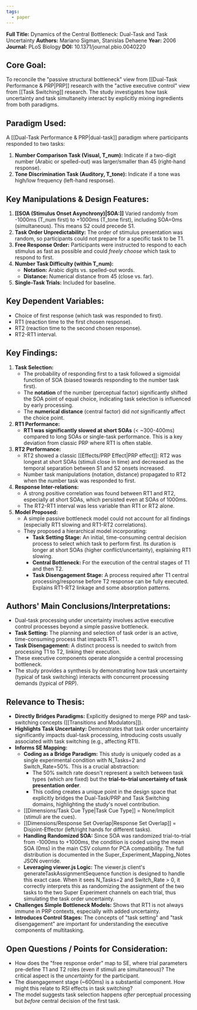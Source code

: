```yaml
---
tags:
  - paper
---
```

**Full Title:** Dynamics of the Central Bottleneck: Dual-Task and Task Uncertainty
**Authors:** Mariano Sigman, Stanislas Dehaene
**Year:** 2006
**Journal:** PLoS Biology
**DOI:** 10.1371/journal.pbio.0040220

## Core Goal:
To reconcile the "passive structural bottleneck" view from [[Dual-Task Performance & PRP|PRP]] research with the "active executive control" view from [[Task Switching]] research. The study investigates how task uncertainty and task simultaneity interact by explicitly mixing ingredients from both paradigms.

## Paradigm Used:
A [[Dual-Task Performance & PRP|dual-task]] paradigm where participants responded to two tasks:
1.  **Number Comparison Task (Visual, T_num):** Indicate if a two-digit number (Arabic or spelled-out) was larger/smaller than 45 (right-hand response).
2.  **Tone Discrimination Task (Auditory, T_tone):** Indicate if a tone was high/low frequency (left-hand response).

## Key Manipulations & Design Features:

1.  **[[SOA (Stimulus Onset Asynchrony)|SOA:]]** Varied randomly from -1000ms (T_num first) to +1000ms (T_tone first), including SOA=0ms (simultaneous). This means S2 could precede S1.
2.  **Task Order Unpredictability:** The order of stimulus presentation was random, so participants could not prepare for a specific task to be T1.
3.  **Free Response Order:** Participants were instructed to respond to each stimulus as fast as possible and could *freely choose* which task to respond to first.
4.  **Number Task Difficulty (within T_num):**
    *   **Notation:** Arabic digits vs. spelled-out words.
    *   **Distance:** Numerical distance from 45 (close vs. far).
5.  **Single-Task Trials:** Included for baseline.

## Key Dependent Variables:
*   Choice of first response (which task was responded to first).
*   RT1 (reaction time to the first chosen response).
*   RT2 (reaction time to the second chosen response).
*   RT2-RT1 interval.

## Key Findings:

1.  **Task Selection:**
    *   The probability of responding first to a task followed a sigmoidal function of SOA (biased towards responding to the number task first).
    *   The **notation** of the number (perceptual factor) significantly shifted the SOA point of equal choice, indicating task selection is influenced by early processing.
    *   The **numerical distance** (central factor) did *not* significantly affect the choice point.
2.  **RT1 Performance:**
    *   **RT1 was significantly slowed at short SOAs** (< ~300-400ms) compared to long SOAs or single-task performance. This is a key deviation from classic PRP where RT1 is often stable.
3.  **RT2 Performance:**
    *   RT2 showed a classic [[Effects/PRP Effect|PRP effect]]: RT2 was longest at short SOAs (stimuli close in time) and decreased as the temporal separation between S1 and S2 onsets increased.
    *   Number task manipulations (notation, distance) propagated to RT2 when the number task was responded to first.
4.  **Response Inter-relations:**
    *   A strong positive correlation was found between RT1 and RT2, especially at short SOAs, which persisted even at SOAs of 1000ms.
    *   The RT2-RT1 interval was less variable than RT1 or RT2 alone.
5.  **Model Proposed:**
    *   A simple passive bottleneck model could not account for all findings (especially RT1 slowing and RT1-RT2 correlations).
    *   They proposed a hierarchical model incorporating:
        *   **Task Setting Stage:** An initial, time-consuming central decision process to select which task to perform first. Its duration is longer at short SOAs (higher conflict/uncertainty), explaining RT1 slowing.
        *   **Central Bottleneck:** For the execution of the central stages of T1 and then T2.
        *   **Task Disengagement Stage:** A process required after T1 central processing/response before T2 response can be fully executed. Explains RT1-RT2 linkage and some absorption patterns.

## Authors' Main Conclusions/Interpretations:

*   Dual-task processing under uncertainty involves active executive control processes beyond a simple passive bottleneck.
*   **Task Setting:** The planning and selection of task order is an active, time-consuming process that impacts RT1.
*   **Task Disengagement:** A distinct process is needed to switch from processing T1 to T2, linking their execution.
*   These executive components operate alongside a central processing bottleneck.
*   The study provides a synthesis by demonstrating how task uncertainty (typical of task switching) interacts with concurrent processing demands (typical of PRP).

## Relevance to Thesis:

*   **Directly Bridges Paradigms:** Explicitly designed to merge PRP and task-switching concepts ([[Transitions and Modulators]]).
*   **Highlights Task Uncertainty:** Demonstrates that task order uncertainty significantly impacts dual-task processing, introducing costs usually associated with task switching (e.g., affecting RT1).
*   **Informs SE Mapping:**
    * **Coding as a Bridge Paradigm:** This study is uniquely coded as a single experimental condition with N_Tasks=2 and Switch_Rate=50%. This is a crucial abstraction:
	    - The 50% switch rate doesn't represent a switch between task types (which are fixed) but the **trial-to-trial uncertainty of task presentation order**.
	    - This coding creates a unique point in the design space that explicitly bridges the Dual-Task/PRP and Task Switching domains, highlighting the study's novel contribution.
    *   [[Dimensions/Task Cue Type|Task Cue Type]] = None/Implicit (stimuli are the cues).
    *   [[Dimensions/Response Set Overlap|Response Set Overlap]] = Disjoint-Effector (left/right hands for different tasks).
    * **Handling Randomized SOA:** Since SOA was randomized trial-to-trial from -1000ms to +1000ms, the condition is coded using the mean SOA (0ms) in the main CSV column for PCA compatibility. The full distribution is documented in the Super_Experiment_Mapping_Notes JSON override.
    * **Leveraging viewer.js Logic:** The viewer.js client's generateTaskAssignmentSequence function is designed to handle this exact case. When it sees N_Tasks=2 and Switch_Rate > 0, it correctly interprets this as randomizing the assignment of the two tasks to the two Super Experiment channels on each trial, thus simulating the task order uncertainty.
*   **Challenges Simple Bottleneck Models:** Shows that RT1 is not always immune in PRP contexts, especially with added uncertainty.
*   **Introduces Control Stages:** The concepts of "task setting" and "task disengagement" are important for understanding the executive components of multitasking.

## Open Questions / Points for Consideration:
*   How does the "free response order" map to SE, where trial parameters pre-define T1 and T2 roles (even if stimuli are simultaneous)? The critical aspect is the *uncertainty* for the participant.
*   The disengagement stage (~600ms) is a substantial component. How might this relate to RSI effects in task switching?
*   The model suggests task selection happens *after* perceptual processing but *before* central decision of the first task.